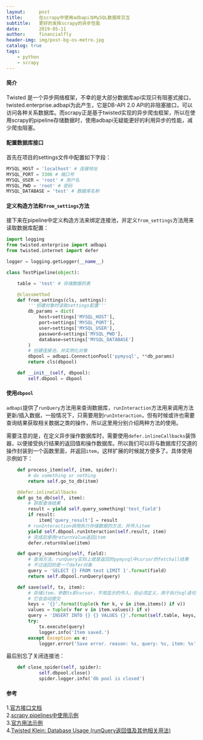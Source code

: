 ```yaml
---
layout:     post                    
title:      在scrapy中使用adbapi与MySQL数据库交互              
subtitle:   更好的发挥scrapy的异步性能
date:       2019-05-11              
author:     financialfly                     
header-img: img/post-bg-os-metro.jpg    
catalog: true                       
tags:                               
    - python
    - scrapy
---
```


#### 简介
Twisted 是一个异步网络框架，不幸的是大部分数据库api实现只有阻塞式接口，twisted.enterprise.adbapi为此产生，它是DB-API 2.0 API的非阻塞接口，可以访问各种关系数据库。而scrapy正是基于twisted实现的异步爬虫框架，所以在使用scrapy的pipeline存储数据时，使用adbapi无疑能更好的利用异步的性能，减少爬虫阻塞。

#### 配置数据库接口
首先在项目的settings文件中配置如下字段：
```py
MYSQL_HOST = 'localhost' # 连接地址
MYSQL_PORT = 3306 # 端口号
MYSQL_USER = 'root' # 用户名
MYSQL_PWD = 'root' # 密码
MYSQL_DATABASE = 'test' # 数据库名称
```

#### 定义构造方法和`from_settings`方法
接下来在pipeline中定义构造方法来绑定连接池，并定义`from_settings`方法用来读取数据库配置：
```py
import logging
from twisted.enterprise import adbapi
from twisted.internet import defer

logger = logging.getLogger(__name__)

class TestPipeline(object):

    table = 'test' # 存储数据的表

    @classmethod
    def from_settings(cls, settings):
        '''创建对象时读取settings配置'''
        db_params = dict(
            host=settings['MYSQL_HOST'],
            port=settings['MYSQL_PORT'],
            user=settings['MYSQL_USER'],
            password=settings['MYSQL_PWD'],
            database=settings['MYSQL_DATABASE']
        )
        # 创建连接池，并实例化对象
        dbpool = adbapi.ConnectionPool('pymysql', **db_params)
        return cls(dbpool)

    def __init__(self, dbpool):
        self.dbpool = dbpool
```

#### 使用`dbpool`
`adbapi`提供了`runQuery`方法用来查询数据库，`runInteraction`方法用来调用方法更新/插入数据，一般情况下，只需要用到`runInteraction`，但有时候或许也需要查询结果获取相关数据之类的操作，所以这里用分别介绍两种方法的使用。
          
需要注意的是，在定义异步操作数据库时，需要使用`defer.inlineCallbacks`装饰器，以便接受执行结果的返回值和操作数据库。所以我们可以将与数据库打交道的操作封装到一个函数里面，并返回`item`，这样扩展的时候就方便多了。具体使用示例如下：
```py
    def process_item(self, item, spider):
        # do something or nothing
        return self.go_to_db(item)

    @defer.inlineCallbacks
    def go_to_db(self, item):
        # 获取查询结果
        result = yield self.query_something('test_field')
        if result:
            item['query_result'] = result
        # runInteraction调用执行存储数据的方法，并传入item
        yield self.dbpool.runInteraction(self.result, item)
        # 完成后使用returnValue返回item
        defer.returnValue(item)

    def query_something(self, field):
        # 查询方法，runQuery实际上就是返回的pymysql中cursor的fetchall结果
        # 不过返回的是一个defer对象
        query = 'SELECT {} FROM test LIMIT 1'.format(field)
        return self.dbpool.runQuery(query)

    def save(self, tx, item):
        # 存储item，参数tx即cursor，不用显示的传入，但必须定义，用于执行sql语句
        # 它会自动提交
        keys = '{}'.format(tuple(k for k, v in item.items() if v))
        values = tuple(v for v in item.values() if v)
        query = 'INSERT INTO {} {} VALUES {}'.format(self.table, keys, values)
        try:
            tx.execute(query)
            logger.info('Item saved.')
        except Exception as e:
            logger.error('Save error. reason: %s, query: %s, item: %s' % (e, query, item))
```
最后别忘了关闭连接池：
```py
    def close_spider(self, spider):
            self.dbpool.close()
            spider.logger.info('db pool is closed')
```

#### 参考
1.[官方接口文档](https://twistedmatrix.com/documents/18.7.0/api/twisted.enterprise.adbapi.ConnectionPool.html#runQuery)            
2.[scrapy pipelines中使用示例](https://www.programcreek.com/python/example/95823/twisted.enterprise.adbapi.ConnectionPool)       
3.[官方用法示例](https://twistedmatrix.com/documents/current/core/howto/rdbms.html)              
4.[Twisted Klein: Database Usage (runQuery返回值及其他相关用法)](https://notoriousno.blogspot.com/2016/08/twisted-klein-database-usage.html)    